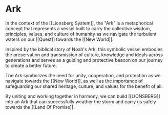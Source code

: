 # Ark

In the context of the [[Lionsberg System]], the "Ark" is a metaphorical concept that represents a vessel built to carry the collective wisdom, principles, values, and culture of humanity as we navigate the turbulent waters on our [[Quest]] towards the [[New World]]. 

Inspired by the biblical story of Noah's Ark, this symbolic vessel embodies the preservation and transmission of culture, knowledge and ideals across generations and serves as a guiding and protective beacon on our journey to create a better future.

The Ark symbolizes the need for unity, cooperation, and protection as we navigate towards the [[New World]], as well as the importance of safeguarding our shared heritage, culture, and values for the benefit of all. 

By uniting and working together in harmony, we can build [[LIONSBERG]] into an Ark that can successfully weather the storm and carry us safely towards the [[Land Of Promise]].